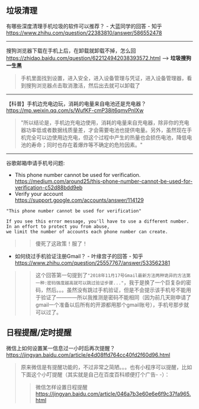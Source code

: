 
## 垃圾清理

有哪些深度清理手机垃圾的软件可以推荐？ - 大蓝同学的回答 - 知乎 https://www.zhihu.com/question/22383810/answer/586552478

--------------------------------------------------

搜狗浏览器下载在手机上后，在卸载就卸载不掉，怎么回 https://zhidao.baidu.com/question/622124942038393572.html  --> **垃圾搜狗一生黑**
> 手机里面找到设置，进入安全，进入设备管理与凭证，进入设备管理器，看到搜狗浏览器点击取消激活，然后出去就可以卸载了

--------------------------------------------------

【科普】手机边充电边玩，消耗的电量来自电池还是充电器？ https://mp.weixin.qq.com/s/WufKF-cmP38it6qmvPnIXw
> "所以结论是，手机边充电边使用，消耗的电量来自充电器，除非你的充电器功率低或者数据线质量差，才会需要电池也提供电量。另外，虽然现在手机完全可以边使用边充电，但这个过程中产生的热量也会损伤电池，降低电池的寿命；同时也存在着爆炸等不确定的危险因素。"

--------------------------------------------------

谷歌邮箱申请手机号问题:
- This phone number cannot be used for verification. https://medium.com/around25/this-phone-number-cannot-be-used-for-verification-c52d88bdd9eb
- Verify your account https://support.google.com/accounts/answer/114129
```
"This phone number cannot be used for verification"

If you see this error message, you'll have to use a different number. In an effort to protect you from abuse, 
we limit the number of accounts each phone number can create.
```
>> 傻死了这政策！服了！
- 如何绕过手机验证注册Gmail？ - 叶缘宫子的回答 - 知乎 https://www.zhihu.com/question/25557767/answer/533562381
>> 这个回答第一句提到了`"2018年11月17号Gmail最新方法两种诡异的方法第一种:密码强度越高就可以跳过验证步骤..."`，我于是换了一个巨复杂的密码，然后。。。虽然没有跳过手机验证，但是不会提示该手机号不能用于验证了————所以我推测是密码不能相同（因为前几天刚申请了gmail一个准备以后所有的开源都用那个gmail账号），手机号那步就可以过了。

## 日程提醒/定时提醒

微信上如何设置某一信息过一小时后再次提醒？ https://jingyan.baidu.com/article/e4d08ffd764cc40fd2f60d96.html
> 原来微信是有提醒功能的，不过非常之简陋。。。也有小程序可以提醒，比如下面这个小叮提醒（其实就是自己在百度百科顺便打个广告- -）：
>> 微信怎样设置日程提醒 https://jingyan.baidu.com/article/046a7b3e60e6e6f9c37fa965.html

